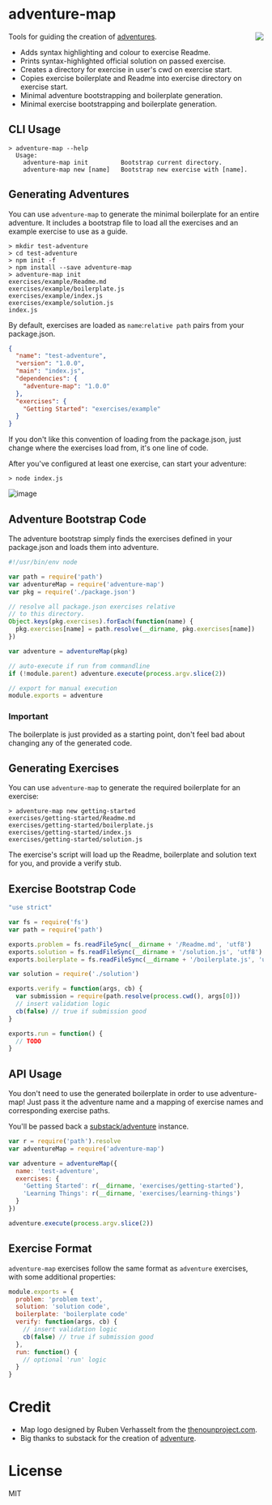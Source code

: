 # adventure-map

<img align="right" src="https://cloud.githubusercontent.com/assets/43438/4612060/79cb38f0-52c2-11e4-9bc8-87cb0b355666.png"/>

Tools for guiding the creation of [adventures](https://github.com/substack/adventure).

* Adds syntax highlighting and colour to exercise Readme.
* Prints syntax-highlighted official solution on passed exercise.
* Creates a directory for exercise in user's cwd on exercise start.
* Copies exercise boilerplate and Readme into exercise directory on exercise start.
* Minimal adventure bootstrapping and boilerplate generation.
* Minimal exercise bootstrapping and boilerplate generation.

## CLI Usage

```
> adventure-map --help
  Usage:
    adventure-map init         Bootstrap current directory.
    adventure-map new [name]   Bootstrap new exercise with [name].
```

## Generating Adventures

You can use `adventure-map` to generate the minimal boilerplate for an
entire adventure. It includes a bootstrap file to load all the exercises
and an example exercise to use as a guide.

```
> mkdir test-adventure
> cd test-adventure
> npm init -f
> npm install --save adventure-map
> adventure-map init
exercises/example/Readme.md
exercises/example/boilerplate.js
exercises/example/index.js
exercises/example/solution.js
index.js
```

By default, exercises are loaded as `name`:`relative path` pairs
from your package.json.

```json
{
  "name": "test-adventure",
  "version": "1.0.0",
  "main": "index.js",
  "dependencies": {
    "adventure-map": "1.0.0"
  },
  "exercises": {
    "Getting Started": "exercises/example"
  }
}
```
If you don't like this convention of loading from the package.json,
just change where the exercises load from, it's one line of code.

After you've configured at least one exercise, can start your adventure:

```
> node index.js
```

![image](https://cloud.githubusercontent.com/assets/43438/4608128/f6e40db2-5272-11e4-8ff4-7c2347badf27.png)

## Adventure Bootstrap Code

The adventure bootstrap simply finds the exercises defined in your
package.json and loads them into adventure.

```js
#!/usr/bin/env node

var path = require('path')
var adventureMap = require('adventure-map')
var pkg = require('./package.json')

// resolve all package.json exercises relative
// to this directory.
Object.keys(pkg.exercises).forEach(function(name) {
  pkg.exercises[name] = path.resolve(__dirname, pkg.exercises[name])
})

var adventure = adventureMap(pkg)

// auto-execute if run from commandline
if (!module.parent) adventure.execute(process.argv.slice(2))

// export for manual execution
module.exports = adventure
```

### Important

The boilerplate is just provided as a starting point, don't feel bad
about changing any of the generated code.

## Generating Exercises

You can use `adventure-map` to generate the required boilerplate for an
exercise:

```
> adventure-map new getting-started
exercises/getting-started/Readme.md
exercises/getting-started/boilerplate.js
exercises/getting-started/index.js
exercises/getting-started/solution.js
```

The exercise's script will load up the Readme, boilerplate and solution
text for you, and provide a verify stub.

## Exercise Bootstrap Code

```js
"use strict"

var fs = require('fs')
var path = require('path')

exports.problem = fs.readFileSync(__dirname + '/Readme.md', 'utf8')
exports.solution = fs.readFileSync(__dirname + '/solution.js', 'utf8')
exports.boilerplate = fs.readFileSync(__dirname + '/boilerplate.js', 'utf8')

var solution = require('./solution')

exports.verify = function(args, cb) {
  var submission = require(path.resolve(process.cwd(), args[0]))
  // insert validation logic
  cb(false) // true if submission good
}

exports.run = function() {
  // TODO
}
```

## API Usage

You don't need to use the generated boilerplate in order to
use adventure-map! Just pass it the adventure name and a mapping of
exercise names and corresponding exercise paths.

You'll be passed back a [substack/adventure](https://github.com/substack/adventure)
instance.

```js
var r = require('path').resolve
var adventureMap = require('adventure-map')

var adventure = adventureMap({
  name: 'test-adventure',
  exercises: {
    'Getting Started': r(__dirname, 'exercises/getting-started'),
    'Learning Things': r(__dirname, 'exercises/learning-things')
  }
})

adventure.execute(process.argv.slice(2))
```


## Exercise Format

`adventure-map` exercises follow the same format as `adventure`
exercises, with some additional properties:

```js
module.exports = {
  problem: 'problem text',
  solution: 'solution code',
  boilerplate: 'boilerplate code'
  verify: function(args, cb) {
    // insert validation logic
    cb(false) // true if submission good
  },
  run: function() {
    // optional 'run' logic
  }
}
```

# Credit

* Map logo designed by Ruben Verhasselt from the [thenounproject.com](http://thenounproject.com).
* Big thanks to substack for the creation of [adventure](https://github.com/substack/adventure).

# License

MIT

